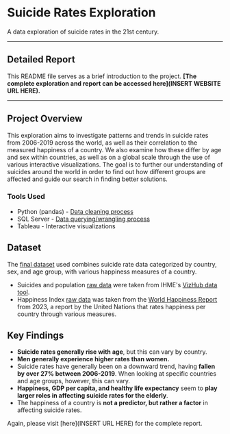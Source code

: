 # Suicide Rates Exploration
A data exploration of suicide rates in the 21st century.

---

## Detailed Report
This README file serves as a brief introduction to the project.
**[The complete exploration and report can be accessed here](INSERT WEBSITE URL HERE).**

---

## Project Overview
This exploration aims to investigate patterns and trends in suicide rates from 2006-2019 across the world, as well as their correlation to the measured happiness of a country. We also examine how these differ by age and sex within countries, as well as on a global scale through the use of various interactive visualizations. The goal is to further our understanding of suicides around the world in order to find out how different groups are affected and guide our search in finding better solutions.

### Tools Used
- Python (pandas) - [Data cleaning process](https://github.com/jamesinjune/Suicide_Rates_Exploration/tree/main/notebooks)
- SQL Server - [Data querying/wrangling process](https://github.com/jamesinjune/Suicide_Rates_Exploration/blob/main/suicides_queries_views.sql)
- Tableau - Interactive visualizations

## Dataset
The [final dataset](https://github.com/jamesinjune/Suicide_Rates_Exploration/blob/main/final_visualization_data/Suicides_Rates_Happiness_datasets.xls) used combines suicide rate data categorized by country, sex, and age group, with various happiness measures of a country.

- Suicides and population [raw data](https://github.com/jamesinjune/Suicide_Rates_Exploration/tree/main/raw_data) were taken from IHME's [VizHub data tool](https://vizhub.healthdata.org/gbd-results/).
- Happiness Index [raw data](https://github.com/jamesinjune/Suicide_Rates_Exploration/blob/main/raw_data/DataForTable2.1WHR2023.csv) was taken from the [World Happiness Report](https://worldhappiness.report/data/) from 2023, a report by the United Nations that rates happiness per country through various measures.

## Key Findings
- **Suicide rates generally rise with age**, but this can vary by country.
- **Men generally experience higher rates than women.**
- Suicide rates have generally been on a downward trend, having **fallen by over 27\% between 2006-2019**. When looking at specific countries and age groups, however, this can vary.
- **Happiness, GDP per capita, and healthy life expectancy** seem to **play larger roles in affecting suicide rates for the elderly**.
- The happiness of a country is **not a predictor, but rather a factor** in affecting suicide rates.

Again, please visit [here](INSERT URL HERE) for the complete report.
